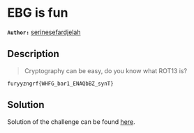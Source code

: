 # EBG is fun

**`Author:`** [serinesefardjelah](https://github.com/serinesefardjelah)

## Description

> Cryptography can be easy, do you know what ROT13 is?  

`furyyzngrf{WHFG_bar1_ENAQbBZ_synT}`  

## Solution

Solution of the challenge can be found [here](solution/).
